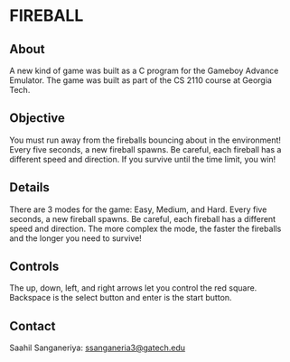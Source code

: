 # FIREBALL

## About
A new kind of game was built as a C program for the Gameboy Advance Emulator. The game was built
as part of the CS 2110 course at Georgia Tech.

## Objective
You must run away from the fireballs bouncing about in the environment! Every five seconds,
a new fireball spawns. Be careful, each fireball has a different speed and direction. If you
survive until the time limit, you win!

## Details
There are 3 modes for the game: Easy, Medium, and Hard. Every five seconds, a new fireball
spawns. Be careful, each fireball has a different speed and  direction. The more complex the
mode, the faster the fireballs and the longer you need to survive!

## Controls
The up, down, left, and right arrows let you control the red square. Backspace is the select button and enter is the start button.

## Contact
Saahil Sanganeriya: [ssanganeria3@gatech.edu](ssanganeria3@gatech.edu)
